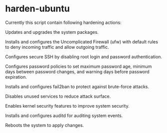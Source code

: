 # harden-ubuntu
Currently this script contain following hardening actions: 

Updates and upgrades the system packages.

Installs and configures the Uncomplicated Firewall (ufw) with default rules to deny incoming traffic and allow outgoing traffic.

Configures secure SSH by disabling root login and password authentication.

Configures password policies to set maximum password age, minimum days between password changes, and warning days before password expiration.

Installs and configures fail2ban to protect against brute-force attacks.

Disables unused services to reduce attack surface.

Enables kernel security features to improve system security.

Installs and configures auditd for auditing system events.

Reboots the system to apply changes.
